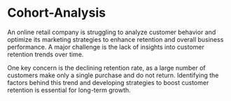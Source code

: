 # Cohort-Analysis
An online retail company is struggling to analyze customer behavior and optimize its marketing strategies to enhance retention and overall business performance. A major challenge is the lack of insights into customer retention trends over time.

One key concern is the declining retention rate, as a large number of customers make only a single purchase and do not return. Identifying the factors behind this trend and developing strategies to boost customer retention is essential for long-term growth.
